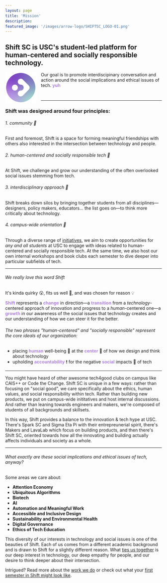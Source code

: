 ```yaml
---
layout: page
title: 'Mission'
description: 
featured_image: '/images/arrow-logo/SHIFTSC_LOGO-01.png'
---
```


## Shift SC is USC's student-led platform for human-centered and socially responsible technology. 
<div style="align-items:center;margin-bottom:40px">
<img alt="round logo" src="images/arrow-logo/arrow-circle.png" width="100" style="margin-right:15px;float:left">
<p style="max-width:600px">Our goal is to promote interdiscipinary conversation and action around the social implications and ethical issues of tech. <b style="color:#B082E0">yuh</b></p>
</div>

---

### Shift was designed around four principles:
###### 1. community 🥳
First and foremost, Shift is a space for forming meaningful friendships with others also interested in the intersection between technology and people.
###### 2. human-centered and socially responsible tech 📱
At Shift, we challenge and grow our understanding of the often overlooked social issues stemming from tech.
###### 3. interdisciplinary approach 👥
Shift breaks down silos by bringing together students from all disciplines—designers, policy makers, educators... the list goes on—to think more critically about technology.
###### 4. campus-wide orientation 🏫
Through a diverse range of [initiatives](https://shiftsc.org/initiatives), we aim to create opportunities for *any and all students* at USC to engage with ideas related to human-centered and socially responsible tech. At the same time, we also host our own internal workshops and book clubs each semester to dive deeper into particular subfields of tech.

--- 

###### We really love this word *Shift*
It's kinda quirky 😮, fits us well 👔, and was chosen for reason 💡

<b style="color:#B082E0">Shift</b> represents a <b style="color:#B082E0">change</b> in direction—a <b style="color:#B082E0">transition</b>
 from a *technology*-centered approach of innovation and progress to a *human*-centered one—a <b style="color:#B082E0">growth</b>
 in our awareness of the social issues that technology creates and our understanding of how we can steer it for the better.

###### The two phrases "human-centered" and "socially responsible" represent the core ideals of our organization:

- placing <b style="color:#B082E0">human</b>
well-being 🙂 at the <b style="color:#B082E0">center</b>
 🎯 of how we design and think about technology
- upholding <b style="color:#B082E0">accountability</b>
 ❗️ for the negative <b style="color:#B082E0">social</b>
 impacts 🙁 of tech

---

You might have heard of other awesome tech4good clubs on campus like CAIS++ or Code the Change. Shift SC is unique in a few ways: rather than focusing on "social good", we care specifically about the ethics, human values, and social responsibility within tech. Rather than building new products, we put on campus-wide inititatives and host internal discussions. And rather than leaning towards engineers and makers, we're composed of students of all backgrounds and skillsets.

In this way, Shift provides a balance to the innovation & tech hype at USC. There's Spark SC and Sigma Eta Pi with their entrepreunerial spirit, there's Makers and LavaLab which focus on building products, and then there's Shift SC, oriented towards how all the innovating and building actually affects individuals and society as a whole.

___

###### What exactly are these social implications and ethical issues of tech, anyway? 
Some areas we care about:

- **Attention Economy**
- **Ubiquitous Algorithms** 
- **Biotech**
- **AI**
- **Automation and Meaningful Work**
- **Accessible and Inclusive Design**
- **Sustainability and Environmental Health**
- **Digital Governance**
- **Ethics of Tech Education**

This diversity of our interests in technology and social issues is one of the beauties of Shift. Each of us comes from a different academic background and is drawn to Shift for a slightly different reason. What [ties us together](/family) is our deep interest in technology, our deep empathy for people, and our desire to think deeper about their intersection.

Intrigued? Read more about the [work we do](/initiatives) or check out what your [first semester in Shift might look like](/blog/shiftie-experience).